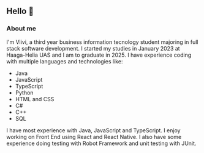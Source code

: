 ## Hello 🤗

### About me
I'm Viivi, a third year business information tecnology student majoring in full stack software development. I started my studies in January 2023 at Haaga-Helia UAS and I am to graduate in 2025. I have experience coding with  multiple languages and technologies like: 

- Java
- JavaScript
- TypeScript
- Python
- HTML and CSS
- C#
- C++
- SQL

I have most experience with Java, JavaScript and TypeScript. I enjoy working on Front End using React and React Native. I also have some experience doing testing with Robot Framework and unit testing with JUnit.
<!--
**viivisalin/viivisalin** is a ✨ _special_ ✨ repository because its `README.md` (this file) appears on your GitHub profile.

Here are some ideas to get you started:

- 🔭 I’m currently working on ...
- 🌱 I’m currently learning ...
- 👯 I’m looking to collaborate on ...
- 🤔 I’m looking for help with ...
- 💬 Ask me about ...
- 📫 How to reach me: ...
- 😄 Pronouns: ...
- ⚡ Fun fact: ...
-->
